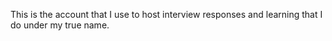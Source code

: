 This is the account that I use to host interview responses and learning that I do under my true name.
